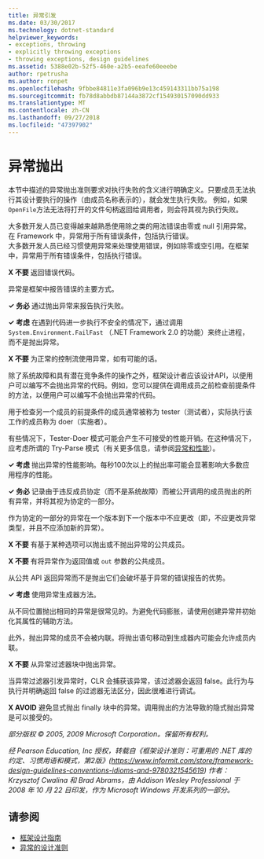 ```yaml
---
title: 异常引发
ms.date: 03/30/2017
ms.technology: dotnet-standard
helpviewer_keywords:
- exceptions, throwing
- explicitly throwing exceptions
- throwing exceptions, design guidelines
ms.assetid: 5388e02b-52f5-460e-a2b5-eeafe60eeebe
author: rpetrusha
ms.author: ronpet
ms.openlocfilehash: 9fbbe84811e3fa096b9e13c459143311bb75a198
ms.sourcegitcommit: fb78d8abbdb87144a3872cf154930157090dd933
ms.translationtype: MT
ms.contentlocale: zh-CN
ms.lasthandoff: 09/27/2018
ms.locfileid: "47397902"
---
```

# <a name="exception-throwing"></a>异常抛出
本节中描述的异常抛出准则要求对执行失败的含义进行明确定义。只要成员无法执行其设计要执行的操作（由成员名称表示的），就会发生执行失败。 例如，如果`OpenFile`方法无法将打开的文件句柄返回给调用者，则会将其视为执行失败。
  
 大多数开发人员已变得越来越熟悉使用除之类的用法错误由零或 null 引用异常。 在 Framework 中，异常用于所有错误条件，包括执行错误。  
 大多数开发人员已经习惯使用异常来处理使用错误，例如除零或空引用。在框架中，异常用于所有错误条件，包括执行错误。
  
**X 不要** 返回错误代码。  
  
异常是框架中报告错误的主要方式。 
  
**✓ 务必** 通过抛出异常来报告执行失败。  
  
**✓ 考虑** 在遇到代码进一步执行不安全的情况下，通过调用 `System.Environment.FailFast` （.NET Framework 2.0 的功能）来终止进程，而不是抛出异常。
  
**X 不要** 为正常的控制流使用异常，如有可能的话。

除了系统故障和具有潜在竞争条件的操作之外，框架设计者应该设计API，以便用户可以编写不会抛出异常的代码。例如，您可以提供在调用成员之前检查前提条件的方法，以便用户可以编写不会抛出异常的代码。

用于检查另一个成员的前提条件的成员通常被称为 tester（测试者），实际执行该工作的成员称为 doer（实施者）。  

有些情况下，Tester-Doer 模式可能会产生不可接受的性能开销。在这种情况下，应考虑所谓的 Try-Parse 模式（有关更多信息，请参阅[异常和性能](../../../docs/standard/design-guidelines/exceptions-and-performance.md)）。

**✓ 考虑** 抛出异常的性能影响。每秒100次以上的抛出率可能会显著影响大多数应用程序的性能。
  
**✓ 务必** 记录由于违反成员协定（而不是系统故障）而被公开调用的成员抛出的所有异常，并将其视为协定的一部分。
  
作为协定的一部分的异常在一个版本到下一个版本中不应更改（即，不应更改异常类型，并且不应添加新的异常）。

**X 不要** 有基于某种选项可以抛出或不抛出异常的公共成员。
  
**X 不要** 有将异常作为返回值或 `out` 参数的公共成员。
  
从公共 API 返回异常而不是抛出它们会破坏基于异常的错误报告的优势。
  
**✓ 考虑** 使用异常生成器方法。

从不同位置抛出相同的异常是很常见的。为避免代码膨胀，请使用创建异常并初始化其属性的辅助方法。

此外，抛出异常的成员不会被内联。将抛出语句移动到生成器内可能会允许成员内联。
  
**X 不要** 从异常过滤器块中抛出异常。

当异常过滤器引发异常时，CLR 会捕获该异常，该过滤器会返回 false。此行为与执行并明确返回 false 的过滤器无法区分，因此很难进行调试。
  
**X AVOID** 避免显式抛出 finally 块中的异常。调用抛出的方法导致的隐式抛出异常是可以接受的。
  
*部分版权 © 2005, 2009 Microsoft Corporation。保留所有权利。*
  
*经 Pearson Education, Inc 授权，转载自《框架设计准则：可重用的 .NET 库的约定、习惯用语和模式，第2版》(https://www.informit.com/store/framework-design-guidelines-conventions-idioms-and-9780321545619) 作者：Krzysztof Cwalina 和 Brad Abrams，由 Addison Wesley Professional 于 2008 年 10 月 22 日印发，作为 Microsoft Windows 开发系列的一部分。*
  
## <a name="see-also"></a>请参阅

- [框架设计指南](../../../docs/standard/design-guidelines/index.md)  
- [异常的设计准则](../../../docs/standard/design-guidelines/exceptions.md)
